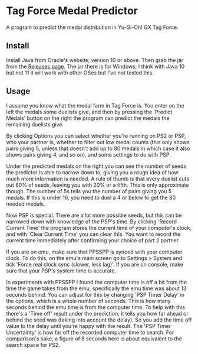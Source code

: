 # Tag Force Medal Predictor

A program to predict the medal distribution in Yu-Gi-Oh! GX Tag Force.

## Install

Install Java from Oracle's website, version 10 or above. Then grab the jar from
the [Releases page](../../releases). The jar there is for Windows; I think with
Java 10 but not 11 it will work with other OSes but I've not tested this.

## Usage

I assume you know what the medal farm in Tag Force is. You enter on the left the
medals some duelists give, and then by pressing the 'Predict Medals' button on
the right the program can predict the medals the remaining duelists give.

By clicking Options you can select whether you're running on PS2 or PSP, who
your partner is, whether to filter out low medal counts (this only shows pairs
giving 5, unless that doesn't add up to 80 medals in which case it also shows
pairs giving 4, and so on), and some settings to do with PSP.

Under the predicted medals on the right you can see the number of seeds the
predictor is able to narrow down to, giving you a rough idea of how much more
information is needed. A rule of thumb is that every duelist cuts out 80% of
seeds, leaving you with 20% or a fifth. This is only approximate though. The
number of 5s tells you the number of pairs giving you 5 medals. If this is under
16, you need to duel a 4 or below to get the 80 needed medals.

Now PSP is special. There are a lot more possible seeds, but this can be
narrowed down with knowledge of the PSP's time. By clicking 'Record Current
Time' the program stores the current time of your computer's clock, and with
'Clear Current Time' you can clear this. You want to record the current time
immediately after confirming your choice of part 2 partner.

If you are on emu, make sure that PPSSPP is synced with your computer clock. To
do this, on the emu's main screen go to Settings > System and tick 'Force real
clock sync (slower, less lag)'. If you are on console, make sure that your PSP's
system time is accurate.

In experiments with PPSSPP I found the computer time is off a bit from the time
the game takes from the emu, specifically the emu time was about 13 seconds
behind. You can adjust for this by changing 'PSP Timer Delay' in the options,
which is a whole number of seconds. This is how many seconds behind the emu time
is from the computer time. To help with this there's a 'Time off' result under
the prediction; it tells you how far ahead or behind the seed was (taking into
account the delay). So you add the time off value to the delay until you're
happy with the result. The 'PSP Timer Uncertainty' is how far off the recorded
computer time to search. For comparison's sake, a figure of 8 seconds here is
about equivalent to the search space for PS2.